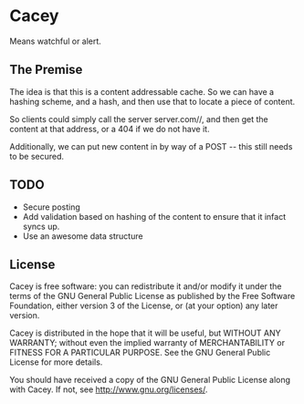 # Cacey

Means watchful or alert.

## The Premise

The idea is that this is a content addressable cache. So we can have a hashing scheme, and a hash, and then use that to locate a piece of content.

So clients could simply call the server server.com/<hashing scheme>/<base64 encoded hash>, and then get the content at that address, or a 404 if we do not have it.

Additionally, we can put new content in by way of a POST -- this still needs to be secured.

## TODO

* Secure posting
* Add validation based on hashing of the content to ensure that it infact syncs up.
* Use an awesome data structure

## License

Cacey is free software: you can redistribute it and/or modify it under the terms of the GNU General Public License as published by the Free Software Foundation, either version 3 of the License, or (at your option) any later version.
  
Cacey is distributed in the hope that it will be useful, but WITHOUT ANY WARRANTY; without even the implied warranty of MERCHANTABILITY or FITNESS FOR A PARTICULAR PURPOSE. See the GNU General Public License for more details.
  
You should have received a copy of the GNU General Public License along with Cacey. If not, see http://www.gnu.org/licenses/.
